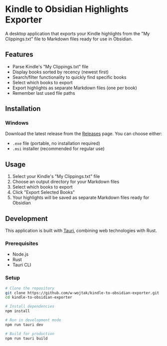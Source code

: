 # Kindle to Obsidian Highlights Exporter

A desktop application that exports your Kindle highlights from the "My Clippings.txt" file to Markdown files ready for use in Obsidian.

## Features

- Parse Kindle's "My Clippings.txt" file
- Display books sorted by recency (newest first)
- Search/filter functionality to quickly find specific books
- Select which books to export
- Export highlights as separate Markdown files (one per book)
- Remember last used file paths

## Installation

### Windows
Download the latest release from the [Releases](https://github.com/w-wojtak/kindle-to-obsidian-exporter/releases/) page.
You can choose either:
- `.exe` file (portable, no installation required)
- `.msi` installer (recommended for regular use)

## Usage

1. Select your Kindle's "My Clippings.txt" file
2. Choose an output directory for your Markdown files
3. Select which books to export
4. Click "Export Selected Books"
5. Your highlights will be saved as separate Markdown files ready for Obsidian

## Development

This application is built with [Tauri](https://tauri.app/), combining web technologies with Rust.

### Prerequisites
- Node.js
- Rust
- Tauri CLI

### Setup
```bash
# Clone the repository
git clone https://github.com/w-wojtak/kindle-to-obsidian-exporter.git
cd kindle-to-obsidian-exporter

# Install dependencies
npm install

# Run in development mode
npm run tauri dev

# Build for production
npm run tauri build
